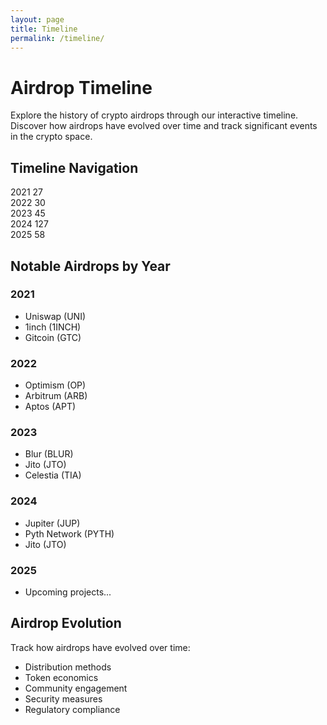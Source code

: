 ```yaml
---
layout: page
title: Timeline
permalink: /timeline/
---
```


# Airdrop Timeline

Explore the history of crypto airdrops through our interactive timeline. Discover how airdrops have evolved over time and track significant events in the crypto space.

## Timeline Navigation

<div class="timeline-container">
    <div class="timeline">
        <div class="timeline-item" data-year="2021">
            <span class="year">2021</span>
            <span class="dot"></span>
            <span class="count">27</span>
        </div>
        <div class="timeline-item" data-year="2022">
            <span class="year">2022</span>
            <span class="dot"></span>
            <span class="count">30</span>
        </div>
        <div class="timeline-item active" data-year="2023">
            <span class="year">2023</span>
            <span class="dot"></span>
            <span class="count">45</span>
        </div>
        <div class="timeline-item" data-year="2024">
            <span class="year">2024</span>
            <span class="dot"></span>
            <span class="count">127</span>
        </div>
        <div class="timeline-item" data-year="2025">
            <span class="year">2025</span>
            <span class="dot"></span>
            <span class="count">58</span>
        </div>
    </div>
</div>

## Notable Airdrops by Year

### 2021
- Uniswap (UNI)
- 1inch (1INCH)
- Gitcoin (GTC)

### 2022
- Optimism (OP)
- Arbitrum (ARB)
- Aptos (APT)

### 2023
- Blur (BLUR)
- Jito (JTO)
- Celestia (TIA)

### 2024
- Jupiter (JUP)
- Pyth Network (PYTH)
- Jito (JTO)

### 2025
- Upcoming projects...

## Airdrop Evolution

Track how airdrops have evolved over time:
- Distribution methods
- Token economics
- Community engagement
- Security measures
- Regulatory compliance 